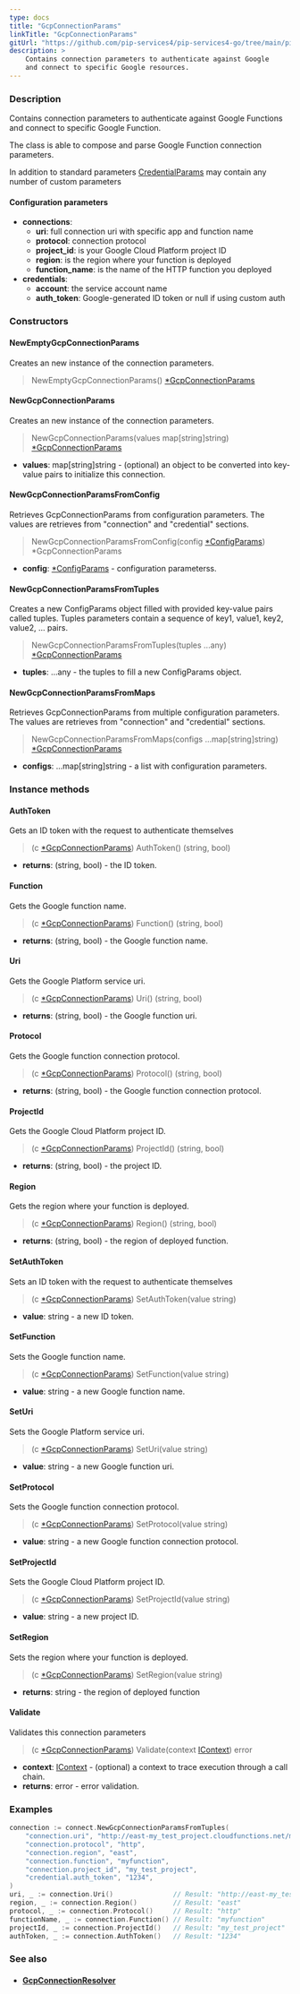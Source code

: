 ```yaml
---
type: docs
title: "GcpConnectionParams"
linkTitle: "GcpConnectionParams"
gitUrl: "https://github.com/pip-services4/pip-services4-go/tree/main/pip-services4-gcp-go"
description: >
    Contains connection parameters to authenticate against Google
    and connect to specific Google resources.
---
```


### Description
Contains connection parameters to authenticate against Google Functions
and connect to specific Google Function.

The class is able to compose and parse Google Function connection parameters.

In addition to standard parameters [CredentialParams](../../../config/connect/connection_params) may contain any number of custom parameters


#### Configuration parameters

- **connections**:                   
     - **uri**:           full connection uri with specific app and function name
     - **protocol**:      connection protocol
     - **project_id**:    is your Google Cloud Platform project ID
     - **region**:        is the region where your function is deployed
     - **function_name**: is the name of the HTTP function you deployed
- **credentials**:    
    - **account**: the service account name
    - **auth_token**:    Google-generated ID token or null if using custom auth

### Constructors

#### NewEmptyGcpConnectionParams
Creates an new instance of the connection parameters.

> NewEmptyGcpConnectionParams() [*GcpConnectionParams]()

#### NewGcpConnectionParams
Creates an new instance of the connection parameters.

> NewGcpConnectionParams(values map[string]string) [*GcpConnectionParams]()

- **values**: map[string]string - (optional) an object to be converted into key-value pairs to initialize this connection.

#### NewGcpConnectionParamsFromConfig
Retrieves GcpConnectionParams from configuration parameters.
The values are retrieves from "connection" and "credential" sections.

> NewGcpConnectionParamsFromConfig(config [*ConfigParams](../../../components/config/config_params)) *GcpConnectionParams 

- **config**: [*ConfigParams](../../../components/config/config_params) - configuration parameterss.

#### NewGcpConnectionParamsFromTuples
Creates a new ConfigParams object filled with provided key-value pairs called tuples.
Tuples parameters contain a sequence of key1, value1, key2, value2, ... pairs.

> NewGcpConnectionParamsFromTuples(tuples ...any) [*GcpConnectionParams]()

- **tuples**: ...any - the tuples to fill a new ConfigParams object.

#### NewGcpConnectionParamsFromMaps
Retrieves GcpConnectionParams from multiple configuration parameters.
The values are retrieves from "connection" and "credential" sections.

> NewGcpConnectionParamsFromMaps(configs ...map[string]string) [*GcpConnectionParams]()

- **configs**: ...map[string]string - a list with configuration parameters.

### Instance methods

#### AuthToken
Gets an ID token with the request to authenticate themselves

> (c [*GcpConnectionParams]()) AuthToken() (string, bool)

- **returns**: (string, bool) - the ID token.


#### Function
Gets the Google function name.

> (c [*GcpConnectionParams]()) Function() (string, bool)

- **returns**: (string, bool) - the Google function name.


#### Uri
Gets the Google Platform service uri.

> (c [*GcpConnectionParams]()) Uri() (string, bool)

- **returns**: (string, bool) - the Google function uri.


#### Protocol
Gets the Google function connection protocol.

> (c [*GcpConnectionParams]()) Protocol() (string, bool)

- **returns**: (string, bool) - the Google function connection protocol.

#### ProjectId
Gets the Google Cloud Platform project ID.

> (c [*GcpConnectionParams]()) ProjectId() (string, bool)

- **returns**: (string, bool) - the project ID.

#### Region
Gets the region where your function is deployed.

> (c [*GcpConnectionParams]()) Region() (string, bool)

- **returns**: (string, bool) - the region of deployed function.

#### SetAuthToken
Sets an ID token with the request to authenticate themselves

> (c [*GcpConnectionParams]()) SetAuthToken(value string)

- **value**: string -  a new ID token.

#### SetFunction
Sets the Google function name.

> (c [*GcpConnectionParams]()) SetFunction(value string)

- **value**: string - a new Google function name.

#### SetUri
Sets the Google Platform service uri.

> (c [*GcpConnectionParams]()) SetUri(value string)

- **value**: string - a new Google function uri.

#### SetProtocol
Sets the Google function connection protocol.

> (c [*GcpConnectionParams]()) SetProtocol(value string)

- **value**: string - a new Google function connection protocol.

#### SetProjectId
Sets the Google Cloud Platform project ID.

> (c [*GcpConnectionParams]()) SetProjectId(value string)

- **value**: string - a new project ID.

#### SetRegion
Sets the region where your function is deployed.

> (c [*GcpConnectionParams]()) SetRegion(value string)

- **returns**: string - the region of deployed function

#### Validate
Validates this connection parameters 

> (c [*GcpConnectionParams]()) Validate(context [IContext](../../../components/context/icontext)) error

- **context**: [IContext](../../../components/context/icontext) - (optional) a context to trace execution through a call chain.
- **returns**: error - error validation.


### Examples

```go
connection := connect.NewGcpConnectionParamsFromTuples(
	"connection.uri", "http://east-my_test_project.cloudfunctions.net/myfunction",
	"connection.protocol", "http",
	"connection.region", "east",
	"connection.function", "myfunction",
	"connection.project_id", "my_test_project",
	"credential.auth_token", "1234",
)
uri, _ := connection.Uri()               // Result: "http://east-my_test_project.cloudfunctions.net/myfunction"
region, _ := connection.Region()         // Result: "east"
protocol, _ := connection.Protocol()     // Result: "http"
functionName, _ := connection.Function() // Result: "myfunction"
projectId, _ := connection.ProjectId()   // Result: "my_test_project"
authToken, _ := connection.AuthToken()   // Result: "1234"
```


### See also
- #### [GcpConnectionResolver](../gcp_connection_resolver)
